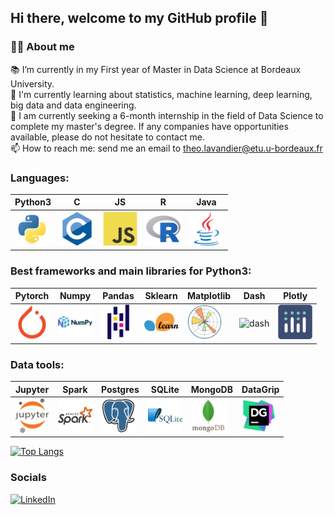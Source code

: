## Hi there, welcome to my GitHub profile 👋

### 🧏‍♂️ About me 
📚 I’m currently in my First year of Master in Data Science at Bordeaux University.  
🌱 I'm currently learning about statistics, machine learning, deep learning, big data and data engineering.  
🔭 I am currently seeking a 6-month internship in the field of Data Science to complete my master's degree. If any companies have opportunities available, please do not hesitate to contact me.  
📫 How to reach me: send me an email to theo.lavandier@etu.u-bordeaux.fr  

### Languages:
| Python3 | C | JS | R | Java |
|----------|----------|----------|-----|-----|
|  <img src="https://github.com/devicons/devicon/blob/master/icons/python/python-original.svg" title="Python"  alt="Python" width="55" height="55"/> |  <img src="https://github.com/devicons/devicon/blob/master/icons/c/c-original.svg" title="C"  alt="C" width="55" height="55"/> |  <img src="https://github.com/devicons/devicon/blob/master/icons/javascript/javascript-original.svg" title="JavaScript" alt="JavaScript" width="55" height="55"/> |  <img src="https://github.com/devicons/devicon/blob/master/icons/r/r-original.svg" title="R" alt="R" width="55" height="55"/>| <img src="https://github.com/devicons/devicon/blob/master/icons/java/java-original.svg" title="java" alt="java" width="55" height="55"/> 

  
### Best frameworks and main libraries for Python3:  
 
| Pytorch | Numpy | Pandas | Sklearn | Matplotlib | Dash | Plotly |
|----------|----------|----------|----------|-----------|-----------|---------|
|  <img src="https://github.com/devicons/devicon/blob/master/icons/pytorch/pytorch-original.svg" title="Pytorch"  alt="Pytorch" width="55" height="55"/>|  <img src="https://github.com/devicons/devicon/blob/master/icons/numpy/numpy-original-wordmark.svg" title="Numpy" alt="Numpy" width="55" height="55"/>|  <img src="https://github.com/devicons/devicon/blob/master/icons/pandas/pandas-original.svg" title="Pandas" alt="Pandas" width="55" height="55"/>|  <img src="https://github.com/devicons/devicon/blob/master/icons/scikitlearn/scikitlearn-original.svg" title="sklearn" alt="sklearn" width="55" height="55"/>|  <img src="https://github.com/devicons/devicon/blob/master/icons/matplotlib/matplotlib-original.svg" title="mpl" alt="mpl" width="55" height="55"/>| <img src="https://www.the-odd-dataguy.com/images/posts/20180226/cover.png" title="dash" alt="dash" width="55" height="55"/> | <img src="https://github.com/devicons/devicon/blob/master/icons/plotly/plotly-original.svg" title="plotly" alt="plotly" width="55" height="55"/>|



### Data tools:

| Jupyter | Spark | Postgres | SQLite | MongoDB | DataGrip |
|----------|----------|----------|----------|----------|---------|
|<img src="https://github.com/devicons/devicon/blob/master/icons/jupyter/jupyter-original-wordmark.svg" title="Jupiter" alt="Jupiter" width="55" height="55"/>|<img src="https://github.com/devicons/devicon/blob/master/icons/apachespark/apachespark-original-wordmark.svg" title="Spark" alt="Spark" width="55" height="55"/>|<img src="https://github.com/devicons/devicon/blob/master/icons/postgresql/postgresql-original.svg" title="pg" alt="pg" width="55" height="55"/>|<img src="https://github.com/devicons/devicon/blob/master/icons/sqlite/sqlite-original-wordmark.svg" title="SQLite" alt="SQLite" width="55" height="55"/>| <img src="https://github.com/devicons/devicon/blob/master/icons/mongodb/mongodb-original-wordmark.svg" title="mongodb" alt="mongodb" width="55" height="55"/> | <img src="https://github.com/devicons/devicon/blob/master/icons/datagrip/datagrip-original.svg" title="datagrip" alt="datagrip" width="55" height="55"/>





[![Top Langs](https://github-readme-stats.vercel.app/api/top-langs/?username=Hisqkq)](https://github.com/anuraghazra/github-readme-stats)

### Socials

<a href="https://www.linkedin.com/in/theo-lavandier/">
  <img src="https://img.freepik.com/vecteurs-premium/logo-linkedin-carre-isole-fond-blanc_469489-892.jpg" alt="LinkedIn" width="30" height="30"/>
</a>
